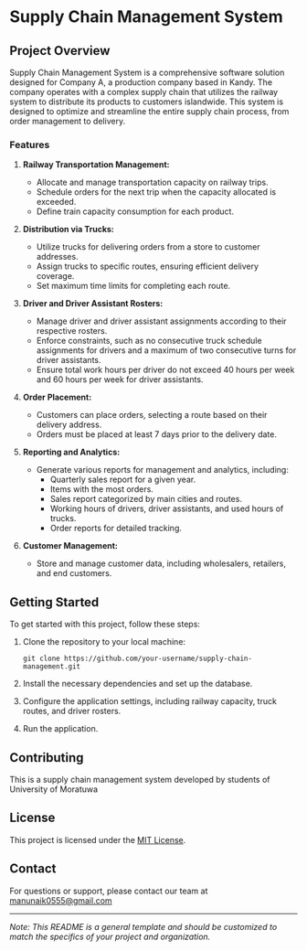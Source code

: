 # Supply Chain Management System

## Project Overview

Supply Chain Management System is a comprehensive software solution designed for Company A, a production company based in Kandy. The company operates with a complex supply chain that utilizes the railway system to distribute its products to customers islandwide. This system is designed to optimize and streamline the entire supply chain process, from order management to delivery.

### Features

1. **Railway Transportation Management:** 
    - Allocate and manage transportation capacity on railway trips.
    - Schedule orders for the next trip when the capacity allocated is exceeded.
    - Define train capacity consumption for each product.
   
2. **Distribution via Trucks:**
    - Utilize trucks for delivering orders from a store to customer addresses.
    - Assign trucks to specific routes, ensuring efficient delivery coverage.
    - Set maximum time limits for completing each route.

3. **Driver and Driver Assistant Rosters:**
    - Manage driver and driver assistant assignments according to their respective rosters.
    - Enforce constraints, such as no consecutive truck schedule assignments for drivers and a maximum of two consecutive turns for driver assistants.
    - Ensure total work hours per driver do not exceed 40 hours per week and 60 hours per week for driver assistants.

4. **Order Placement:**
    - Customers can place orders, selecting a route based on their delivery address.
    - Orders must be placed at least 7 days prior to the delivery date.

5. **Reporting and Analytics:**
    - Generate various reports for management and analytics, including:
        - Quarterly sales report for a given year.
        - Items with the most orders.
        - Sales report categorized by main cities and routes.
        - Working hours of drivers, driver assistants, and used hours of trucks.
        - Order reports for detailed tracking.

6. **Customer Management:**
    - Store and manage customer data, including wholesalers, retailers, and end customers.

## Getting Started

To get started with this project, follow these steps:

1. Clone the repository to your local machine:
   ```
   git clone https://github.com/your-username/supply-chain-management.git
   ```

2. Install the necessary dependencies and set up the database.

3. Configure the application settings, including railway capacity, truck routes, and driver rosters.

4. Run the application.

## Contributing

This is a supply chain management system developed by students of University of Moratuwa

## License

This project is licensed under the [MIT License](LICENSE).

## Contact

For questions or support, please contact our team at manunaik0555@gmail.com

---

*Note: This README is a general template and should be customized to match the specifics of your project and organization.*
